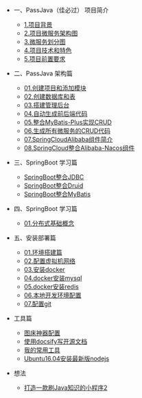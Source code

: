 * 一、PassJava（佳必过） 项目简介
    * [1.项目背景](01.项目简介/1.项目背景.md)
    * [2.项目微服务架构图](01.项目简介/2.项目微服务架构图.md)
    * [3.微服务划分图](01.项目简介/3.微服务划分图.md)
    * [4.项目技术和特色](01.项目简介/4.项目技术和特色.md)
    * [5.项目前置要求](01.项目简介/5.项目前置要求.md)
* 二、PassJava 架构篇
    * [01.创建项目和添加模块](02.PassJava架构篇/01.创建项目和添加模块.md)
    * [02.创建数据库和表](02.PassJava架构篇/02.创建数据库和表.md)
    * [03.搭建管理后台](02.PassJava架构篇/03.搭建管理后台.md)
    * [04.自动生成前后端代码](02.PassJava架构篇/04.自动生成前后端代码.md)
    * [05.整合MyBatis-Plus实现CRUD](02.PassJava架构篇/05.整合MyBatis-Plus实现CRUD.md)
    * [06.生成所有微服务的CRUD代码](02.PassJava架构篇/06.生成所有微服务的CRUD代码.md)
    * [07.SpringCloudAlibaba组件简介](02.PassJava架构篇/07.SpringCloudAlibaba组件简介.md)
    * [08.SpringCloud整合Alibaba-Nacos组件](02.PassJava架构篇/08.SpringCloud整合Alibaba-Nacos组件.md)
* 三、SpringBoot 学习篇

    * [SpringBoot整合JDBC](03.SpringBoot学习篇/spring-boot-05-data-jdbc.md)
    * [SpringBoot整合Druid](03.SpringBoot学习篇/spring-boot-06-data-druid.md)
    * [SpringBoot整合MyBatis](03.SpringBoot学习篇/spring-boot-07-data-mybatis.md)
* 四、SpringBoot 学习篇

    * [01.分布式基础概念](04.SpringCloud学习篇/01.分布式基础概念.md)
* 五、安装部署篇

    - [01.环境搭建篇](05.安装部署篇/01.环境搭建篇.md)
    - [02.配置虚拟机网络](05.安装部署篇/02.配置虚拟机网络.md)
    - [03.安装docker](05.安装部署篇/03.安装docker.md)
    - [04.docker安装mysql](05.安装部署篇/04.docker安装mysql.md)
    - [05.docker安装redis](05.安装部署篇/05.docker安装redis.md)
    - [06.本地开发环境配置](05.安装部署篇/06.本地开发环境配置.md)
    - [07.配置git](05.安装部署篇/07.配置git.md)
* 工具篇
    * [图床神器配置](99.tools/图床神器配置.md)
    * [使用docsify写开源文档](99.tools/使用docsify写开源文档.md)
    * [我的常用工具](99.tools/我的常用工具.md)
    * [Ubuntu16.04安装最新版nodejs](99.tools/Ubuntu16.04安装最新版nodejs.md)
* 想法
  
    * [打造一款刷Java知识的小程序2](98.idea/打造一款刷Java知识的小程序2.md)